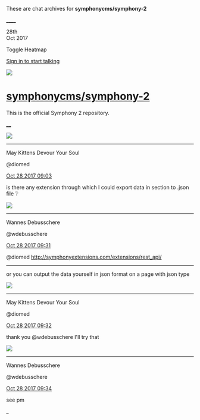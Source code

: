 These are chat archives for **symphonycms/symphony-2**

[__](/symphonycms/symphony-2/archives/2017/10/29)[__](/symphonycms/symphony-2/archives/2017/10/27)

28th  
Oct 2017

Toggle Heatmap

[Sign in to start talking](/login?action=login&button=archive-login)

![](https://avatars-02.gitter.im/group/iv/3/57542c45c43b8c601977197e?s=48)

#  [symphonycms/symphony-2](/symphonycms/symphony-2)

This is the official Symphony 2 repository.

[ __](/orgs/symphonycms/rooms "More symphonycms rooms")

![](https://avatars1.githubusercontent.com/u/72777?v=4&s=30)

____

May Kittens Devour Your Soul

@diomed

[Oct 28 2017
09:03](https://gitter.im/symphonycms/symphony-2?at=59f447d98808bed73d3adb02)

is there any extension through which I could export data in section to .json
file :grey_question:

![](https://avatars1.githubusercontent.com/u/4136426?v=4&s=30)

____

Wannes Debusschere

@wdebusschere

[Oct 28 2017
09:31](https://gitter.im/symphonycms/symphony-2?at=59f44e7ad6c36fca31a896ca)

@diomed <http://symphonyextensions.com/extensions/rest_api/>

____

or you can output the data yourself in json format on a page with json type

![](https://avatars1.githubusercontent.com/u/72777?v=4&s=30)

____

May Kittens Devour Your Soul

@diomed

[Oct 28 2017
09:32](https://gitter.im/symphonycms/symphony-2?at=59f44ea7614889d4750e8421)

thank you @wdebusschere I'll try that

![](https://avatars1.githubusercontent.com/u/4136426?v=4&s=30)

____

Wannes Debusschere

@wdebusschere

[Oct 28 2017
09:34](https://gitter.im/symphonycms/symphony-2?at=59f44f19210ac269203f7aa6)

see pm

_

